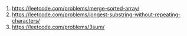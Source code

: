 1. https://leetcode.com/problems/merge-sorted-array/
2. https://leetcode.com/problems/longest-substring-without-repeating-characters/
3. https://leetcode.com/problems/3sum/
